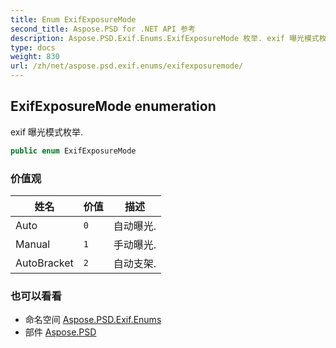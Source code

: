 ```yaml
---
title: Enum ExifExposureMode
second_title: Aspose.PSD for .NET API 参考
description: Aspose.PSD.Exif.Enums.ExifExposureMode 枚举. exif 曝光模式枚举.
type: docs
weight: 830
url: /zh/net/aspose.psd.exif.enums/exifexposuremode/
---
```

## ExifExposureMode enumeration

exif 曝光模式枚举.

```csharp
public enum ExifExposureMode
```

### 价值观

| 姓名 | 价值 | 描述 |
| --- | --- | --- |
| Auto | `0` | 自动曝光. |
| Manual | `1` | 手动曝光. |
| AutoBracket | `2` | 自动支架. |

### 也可以看看

* 命名空间 [Aspose.PSD.Exif.Enums](../../aspose.psd.exif.enums/)
* 部件 [Aspose.PSD](../../)


